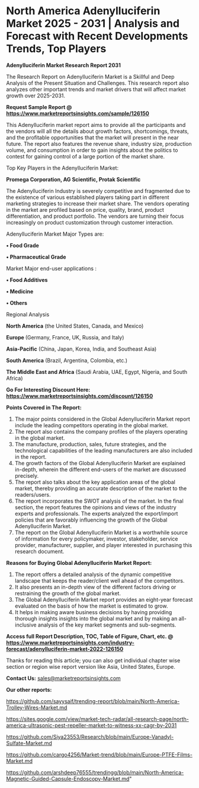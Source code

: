 # North America Adenylluciferin Market 2025 - 2031 | Analysis and Forecast with Recent Developments Trends, Top Players

<strong>Adenylluciferin Market Research Report 2031</strong>

The Research Report on Adenylluciferin Market is a Skillful and Deep Analysis of the Present Situation and Challenges. This research report also analyzes other important trends and market drivers that will affect market growth over 2025-2031.

<strong>Request Sample Report @ <a href=https://www.marketreportsinsights.com/sample/126150>https://www.marketreportsinsights.com/sample/126150</a></strong>

This Adenylluciferin market report aims to provide all the participants and the vendors will all the details about growth factors, shortcomings, threats, and the profitable opportunities that the market will present in the near future. The report also features the revenue share, industry size, production volume, and consumption in order to gain insights about the politics to contest for gaining control of a large portion of the market share.

Top Key Players in the Adenylluciferin Market:

<strong>Promega Corporation, AG Scientific, Protak Scientific</strong>

The Adenylluciferin Industry is severely competitive and fragmented due to the existence of various established players taking part in different marketing strategies to increase their market share. The vendors operating in the market are profiled based on price, quality, brand, product differentiation, and product portfolio. The vendors are turning their focus increasingly on product customization through customer interaction.

Adenylluciferin Market Major Types are:

<strong>• Food Grade

• Pharmaceutical Grade</strong>

Market Major end-user applications :

<strong>• Food Additives

• Medicine

• Others</strong>

Regional Analysis

</u><strong><b>North America</b></strong> (the United States, Canada, and Mexico)

<strong><b>Europe </b></strong>(Germany, France, UK, Russia, and Italy)

<strong><b>Asia-Pacific</b></strong> (China, Japan, Korea, India, and Southeast Asia)

<strong><b>South America</b></strong> (Brazil, Argentina, Colombia, etc.)

<strong><b>The Middle East and Africa</b></strong> (Saudi Arabia, UAE, Egypt, Nigeria, and South Africa)

<strong>Go For Interesting Discount Here: <a href=https://www.marketreportsinsights.com/discount/126150>https://www.marketreportsinsights.com/discount/126150</a></strong>

<strong>Points Covered in The Report:</strong>
<ol>
  <li>The major points considered in the Global Adenylluciferin Market report include the leading competitors operating in the global market.</li>
  <li>The report also contains the company profiles of the players operating in the global market.</li>
  <li>The manufacture, production, sales, future strategies, and the technological capabilities of the leading manufacturers are also included in the report.</li>
  <li>The growth factors of the Global Adenylluciferin Market are explained in-depth, wherein the different end-users of the market are discussed precisely.</li>
  <li>The report also talks about the key application areas of the global market, thereby providing an accurate description of the market to the readers/users.</li>
  <li>The report incorporates the SWOT analysis of the market. In the final section, the report features the opinions and views of the industry experts and professionals. The experts analyzed the export/import policies that are favorably influencing the growth of the Global Adenylluciferin Market.</li>
  <li>The report on the Global Adenylluciferin Market is a worthwhile source of information for every policymaker, investor, stakeholder, service provider, manufacturer, supplier, and player interested in purchasing this research document.</li>
</ol>
<strong>Reasons for Buying Global Adenylluciferin Market Report:</strong>

<ol>
  <li>The report offers a detailed analysis of the dynamic competitive landscape that keeps the reader/client well ahead of the competitors.</li>
  <li>It also presents an in-depth view of the different factors driving or restraining the growth of the global market.</li>
  <li>The Global Adenylluciferin Market report provides an eight-year forecast evaluated on the basis of how the market is estimated to grow.</li>
  <li>It helps in making aware business decisions by having providing thorough insights insights into the global market and by making an all-inclusive analysis of the key market segments and sub-segments.</li>
</ol>
<strong>Access full Report Description, TOC, Table of Figure, Chart, etc. @ <a href=https://www.marketreportsinsights.com/industry-forecast/adenylluciferin-market-2022-126150>https://www.marketreportsinsights.com/industry-forecast/adenylluciferin-market-2022-126150</a></strong>


Thanks for reading this article; you can also get individual chapter wise section or region wise report version like Asia, United States, Europe.

<strong>Contact Us:</strong>
sales@marketreportsinsights.com

<strong>Our other reports:</strong>

<a href=https://github.com/sayysaif/trending-report/blob/main/North-America-Trolley-Wires-Market.md>https://github.com/sayysaif/trending-report/blob/main/North-America-Trolley-Wires-Market.md</a>

<a href=https://sites.google.com/view/market-tech-radar/all-research-page/north-america-ultrasonic-pest-repeller-market-to-witness-xx-cagr-by-2031>https://sites.google.com/view/market-tech-radar/all-research-page/north-america-ultrasonic-pest-repeller-market-to-witness-xx-cagr-by-2031</a>

<a href=https://github.com/Siya23553/Research/blob/main/Europe-Vanadyl-Sulfate-Market.md>https://github.com/Siya23553/Research/blob/main/Europe-Vanadyl-Sulfate-Market.md</a>

<a href=https://github.com/cargo4256/Market-trend/blob/main/Europe-PTFE-Films-Market.md>https://github.com/cargo4256/Market-trend/blob/main/Europe-PTFE-Films-Market.md</a>

<a href=https://github.com/arshdeep76555/trendingg/blob/main/North-America-Magnetic-Guided-Capsule-Endoscopy-Market.md>https://github.com/arshdeep76555/trendingg/blob/main/North-America-Magnetic-Guided-Capsule-Endoscopy-Market.md</a>"
